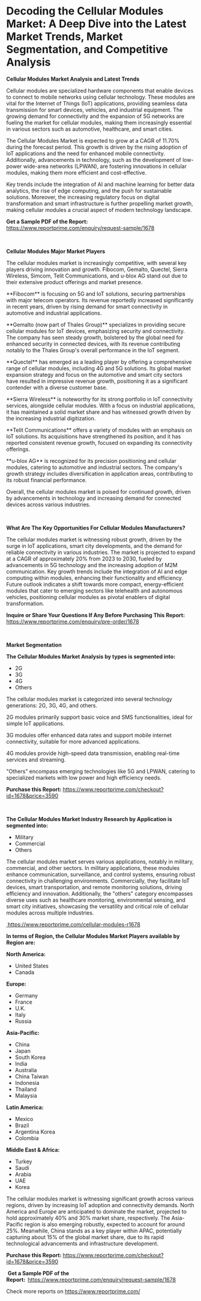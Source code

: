 <p><h1>Decoding the Cellular Modules Market: A Deep Dive into the Latest Market Trends, Market Segmentation, and Competitive Analysis</h1></p><p><strong>Cellular Modules Market Analysis and Latest Trends</strong></p>
<p><p>Cellular modules are specialized hardware components that enable devices to connect to mobile networks using cellular technology. These modules are vital for the Internet of Things (IoT) applications, providing seamless data transmission for smart devices, vehicles, and industrial equipment. The growing demand for connectivity and the expansion of 5G networks are fueling the market for cellular modules, making them increasingly essential in various sectors such as automotive, healthcare, and smart cities.</p><p>The Cellular Modules Market is expected to grow at a CAGR of 11.70% during the forecast period. This growth is driven by the rising adoption of IoT applications and the need for enhanced mobile connectivity. Additionally, advancements in technology, such as the development of low-power wide-area networks (LPWAN), are fostering innovations in cellular modules, making them more efficient and cost-effective.</p><p>Key trends include the integration of AI and machine learning for better data analytics, the rise of edge computing, and the push for sustainable solutions. Moreover, the increasing regulatory focus on digital transformation and smart infrastructure is further propelling market growth, making cellular modules a crucial aspect of modern technology landscape.</p></p>
<p><strong>Get a Sample PDF of the Report:&nbsp;</strong> <a href="https://www.reportprime.com/enquiry/request-sample/1678?utm_campaign=2645&utm_medium=2&utm_source=Github&utm_content=ia&utm_term=18032025&utm_id=cellular-modules">https://www.reportprime.com/enquiry/request-sample/1678</a></p>
<p>&nbsp;</p>
<p><strong>Cellular Modules Major Market Players</strong></p>
<p><p>The cellular modules market is increasingly competitive, with several key players driving innovation and growth. Fibocom, Gemalto, Quectel, Sierra Wireless, Simcom, Telit Communications, and u-blox AG stand out due to their extensive product offerings and market presence.</p><p>**Fibocom** is focusing on 5G and IoT solutions, securing partnerships with major telecom operators. Its revenue reportedly increased significantly in recent years, driven by rising demand for smart connectivity in automotive and industrial applications.</p><p>**Gemalto (now part of Thales Group)** specializes in providing secure cellular modules for IoT devices, emphasizing security and connectivity. The company has seen steady growth, bolstered by the global need for enhanced security in connected devices, with its revenue contributing notably to the Thales Group's overall performance in the IoT segment.</p><p>**Quectel** has emerged as a leading player by offering a comprehensive range of cellular modules, including 4G and 5G solutions. Its global market expansion strategy and focus on the automotive and smart city sectors have resulted in impressive revenue growth, positioning it as a significant contender with a diverse customer base.</p><p>**Sierra Wireless** is noteworthy for its strong portfolio in IoT connectivity services, alongside cellular modules. With a focus on industrial applications, it has maintained a solid market share and has witnessed growth driven by the increasing industrial digitization.</p><p>**Telit Communications** offers a variety of modules with an emphasis on IoT solutions. Its acquisitions have strengthened its position, and it has reported consistent revenue growth, focused on expanding its connectivity offerings.</p><p>**u-blox AG** is recognized for its precision positioning and cellular modules, catering to automotive and industrial sectors. The company's growth strategy includes diversification in application areas, contributing to its robust financial performance.</p><p>Overall, the cellular modules market is poised for continued growth, driven by advancements in technology and increasing demand for connected devices across various industries.</p></p>
<p>&nbsp;</p>
<p><strong>What Are The Key Opportunities For Cellular Modules Manufacturers?</strong></p>
<p><p>The cellular modules market is witnessing robust growth, driven by the surge in IoT applications, smart city developments, and the demand for reliable connectivity in various industries. The market is projected to expand at a CAGR of approximately 20% from 2023 to 2030, fueled by advancements in 5G technology and the increasing adoption of M2M communication. Key growth trends include the integration of AI and edge computing within modules, enhancing their functionality and efficiency. Future outlook indicates a shift towards more compact, energy-efficient modules that cater to emerging sectors like telehealth and autonomous vehicles, positioning cellular modules as pivotal enablers of digital transformation.</p></p>
<p><strong>Inquire or Share Your Questions If Any Before Purchasing This Report:</strong> <a href="https://www.reportprime.com/enquiry/pre-order/1678?utm_campaign=2645&utm_medium=2&utm_source=Github&utm_content=ia&utm_term=18032025&utm_id=cellular-modules">https://www.reportprime.com/enquiry/pre-order/1678</a></p>
<p>&nbsp;</p>
<p><strong>Market Segmentation</strong></p>
<p><strong>The Cellular Modules Market Analysis by types is segmented into:</strong></p>
<p><ul><li>2G</li><li>3G</li><li>4G</li><li>Others</li></ul></p>
<p><p>The cellular modules market is categorized into several technology generations: 2G, 3G, 4G, and others. </p><p>2G modules primarily support basic voice and SMS functionalities, ideal for simple IoT applications. </p><p>3G modules offer enhanced data rates and support mobile internet connectivity, suitable for more advanced applications. </p><p>4G modules provide high-speed data transmission, enabling real-time services and streaming. </p><p>"Others" encompass emerging technologies like 5G and LPWAN, catering to specialized markets with low power and high efficiency needs.</p></p>
<p><strong>Purchase this Report:&nbsp;</strong><a href="https://www.reportprime.com/checkout?id=1678&price=3590&utm_campaign=2645&utm_medium=2&utm_source=Github&utm_content=ia&utm_term=18032025&utm_id=cellular-modules">https://www.reportprime.com/checkout?id=1678&price=3590</a></p>
<p>&nbsp;</p>
<p><strong>The Cellular Modules Market Industry Research by Application is segmented into:</strong></p>
<p><ul><li>Military</li><li>Commercial</li><li>Others</li></ul></p>
<p><p>The cellular modules market serves various applications, notably in military, commercial, and other sectors. In military applications, these modules enhance communication, surveillance, and control systems, ensuring robust connectivity in challenging environments. Commercially, they facilitate IoT devices, smart transportation, and remote monitoring solutions, driving efficiency and innovation. Additionally, the "others" category encompasses diverse uses such as healthcare monitoring, environmental sensing, and smart city initiatives, showcasing the versatility and critical role of cellular modules across multiple industries.</p></p>
<p><a href="https://www.reportprime.com/cellular-modules-r1678?utm_campaign=2645&utm_medium=2&utm_source=Github&utm_content=ia&utm_term=18032025&utm_id=cellular-modules">&nbsp;https://www.reportprime.com/cellular-modules-r1678</a></p>
<p><strong>In terms of Region, the Cellular Modules Market Players available by Region are:</strong></p>
<p>
    <p> <strong> North America: </strong>
        <ul>
            <li>United States</li>
            <li>Canada</li>
        </ul>
        </p> 
    <p> <strong> Europe: </strong>
        <ul>
            <li>Germany</li>
            <li>France</li>
            <li>U.K.</li>
            <li>Italy</li>
            <li>Russia</li>
        </ul>
        </p> 
    <p> <strong> Asia-Pacific: </strong>
        <ul>
            <li>China</li>
            <li>Japan</li>
            <li>South Korea</li>
            <li>India</li>
            <li>Australia</li>
            <li>China Taiwan</li>
            <li>Indonesia</li>
            <li>Thailand</li>
            <li>Malaysia</li>
        </ul>
        </p> 
    <p> <strong> Latin America: </strong>
        <ul>
            <li>Mexico</li>
            <li>Brazil</li>
            <li>Argentina Korea</li>
            <li>Colombia</li>
        </ul>
        </p> 
    <p> <strong> Middle East & Africa: </strong>
        <ul>
            <li>Turkey</li>
            <li>Saudi</li>
            <li>Arabia</li>
            <li>UAE</li>
            <li>Korea</li>
        </ul>
    </p>
    </p>
<p><p>The cellular modules market is witnessing significant growth across various regions, driven by increasing IoT adoption and connectivity demands. North America and Europe are anticipated to dominate the market, projected to hold approximately 40% and 30% market share, respectively. The Asia-Pacific region is also emerging robustly, expected to account for around 25%. Meanwhile, China stands as a key player within APAC, potentially capturing about 15% of the global market share, due to its rapid technological advancements and infrastructure development.</p></p>
<p><strong>Purchase this Report: </strong><a href="https://www.reportprime.com/checkout?id=1678&price=3590&utm_campaign=2645&utm_medium=2&utm_source=Github&utm_content=ia&utm_term=18032025&utm_id=cellular-modules">https://www.reportprime.com/checkout?id=1678&price=3590</a></p>
<p>&nbsp;<strong>Get a Sample PDF of the Report:&nbsp;&nbsp;</strong><a href="https://www.reportprime.com/enquiry/request-sample/1678?utm_campaign=2645&utm_medium=2&utm_source=Github&utm_content=ia&utm_term=18032025&utm_id=cellular-modules">https://www.reportprime.com/enquiry/request-sample/1678</a></p>
<p><strong></strong></p>
<p>Check more reports on <a href="https://www.reportprime.com/?utm_campaign=2645&utm_medium=2&utm_source=Github&utm_content=ia&utm_term=18032025&utm_id=cellular-modules">https://www.reportprime.com/</a></p>